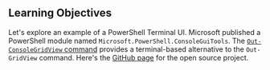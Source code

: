 ## Learning Objectives

Let's explore an example of a PowerShell Terminal UI.
Microsoft published a PowerShell module named `Microsoft.PowerShell.ConsoleGuiTools`.
The [`Out-ConsoleGridView` command](https://devblogs.microsoft.com/powershell/introducing-consoleguitools-preview/) provides a terminal-based alternative to the `Out-GridView` command.
Here's the [GitHub page](https://github.com/PowerShell/GraphicalTools/) for the open source project.